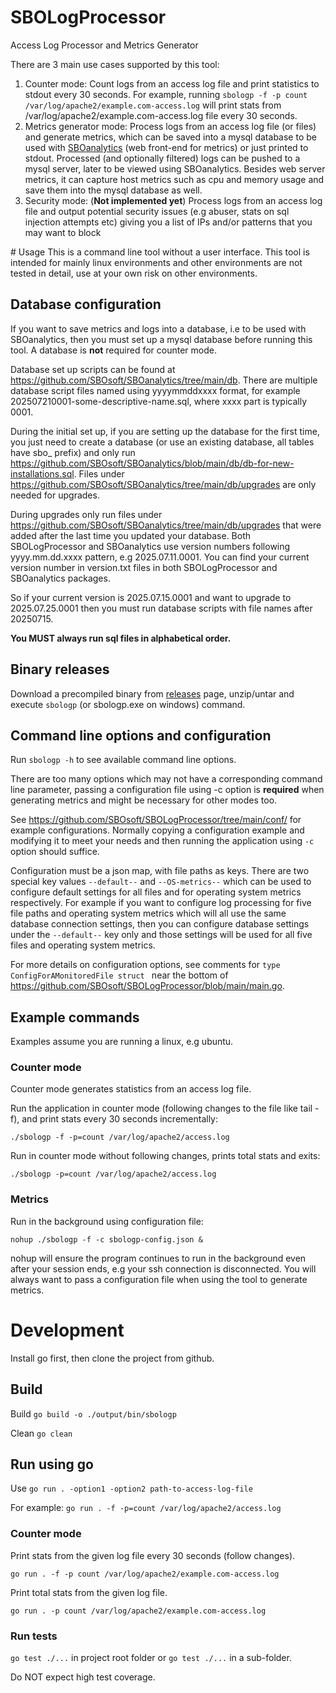 # SBOLogProcessor
Access Log Processor and Metrics Generator

There are 3 main use cases supported by this tool:

 1. Counter mode: Count logs from an access log file and print statistics to stdout every 30 seconds.  For example, running `sbologp -f -p count /var/log/apache2/example.com-access.log` will print stats from /var/log/apache2/example.com-access.log file every 30 seconds.
 2. Metrics generator mode: Process logs from an access log file (or files) and generate metrics, which can be saved into a mysql database to be used with [SBOanalytics](https://github.com/SBOsoft/SBOanalytics) (web front-end for metrics) or just printed to stdout. 
 Processed (and optionally filtered) logs can be pushed to a mysql server, later to be viewed using SBOanalytics. Besides web server metrics, it can capture host metrics such as cpu and memory usage and save them into the mysql database as well.
 3. Security mode: (**Not implemented yet**) Process logs from an access log file and output potential security issues (e.g abuser, stats on sql injection attempts etc) giving you a list of IPs and/or patterns that you may want to block

# Usage
This is a command line tool without a user interface. This tool is intended for mainly linux environments and other environments are not tested in detail, use at your own risk on other environments. 

## Database configuration
If you want to save metrics and logs into a database, i.e to be used with SBOanalytics, then you must set up a mysql database
before running this tool.
A database is **not** required for counter mode.

Database set up scripts can be found at https://github.com/SBOsoft/SBOanalytics/tree/main/db. There are multiple database script files named 
using yyyymmddxxxx format, for example 202507210001-some-descriptive-name.sql, where xxxx part is typically 0001. 

During the initial set up, if you are setting up the database for the first time, you just need to create a database (or use an existing database, all tables have sbo_ prefix) and only run https://github.com/SBOsoft/SBOanalytics/blob/main/db/db-for-new-installations.sql. 
Files under https://github.com/SBOsoft/SBOanalytics/tree/main/db/upgrades are only needed for upgrades.

During upgrades only run files under https://github.com/SBOsoft/SBOanalytics/tree/main/db/upgrades that were added after the last time you updated your database. Both 
SBOLogProcessor and SBOanalytics use version numbers following yyyy.mm.dd.xxxx pattern, e.g 2025.07.11.0001. You can find your current version number in version.txt files in both SBOLogProcessor and SBOanalytics packages.

So if your current version is 2025.07.15.0001 and want to upgrade to 2025.07.25.0001 then you must run database scripts  with file names
after 20250715. 

**You MUST always run sql files in alphabetical order.**

## Binary releases
Download a precompiled binary from [releases](https://github.com/SBOsoft/SBOLogProcessor/releases) page, unzip/untar and execute `sbologp` (or sbologp.exe on windows) command.

## Command line options and configuration

Run `sbologp -h` to see available command line options.

There are too many options which may not have a corresponding command line parameter, passing a configuration file using -c option is **required** when generating metrics and might be necessary for other modes too.

See https://github.com/SBOsoft/SBOLogProcessor/tree/main/conf/ for example configurations. Normally copying a configuration example  and modifying it to meet your needs and then running the application using `-c` option should suffice. 

Configuration must be a json map, with file paths as keys. There are two special key values `--default--` and `--OS-metrics--` which can be used to configure default settings for all files and for operating system metrics respectively. For example if you want to configure log processing for five file paths and operating system metrics which will all use the same database connection settings, then you can configure database settings under the `--default--` key only and those settings will be used for all five files and operating system metrics.

For more details on configuration options, see comments for `type ConfigForAMonitoredFile struct ` near the bottom of 
https://github.com/SBOsoft/SBOLogProcessor/blob/main/main.go.

## Example commands
Examples assume you are running a linux, e.g ubuntu.

### Counter mode
Counter mode generates statistics from an access log file. 

Run the application in counter mode (following changes to the file like tail -f), and print stats every 30 seconds incrementally:

```./sbologp -f -p=count /var/log/apache2/access.log```

Run in counter mode without following changes, prints total stats and exits:

```./sbologp -p=count /var/log/apache2/access.log```


### Metrics 

Run in the background using configuration file:

```nohup ./sbologp -f -c sbologp-config.json &```

nohup will ensure the program continues to run in the background even after your session ends, e.g your ssh connection is disconnected.
You will always want to pass a configuration file when using the tool to generate metrics.

# Development

Install go first, then clone the project from github.

## Build

Build
```go build -o ./output/bin/sbologp```

Clean
```go clean```

## Run using go
Use `go run . -option1 -option2 path-to-access-log-file`  

For example: 
```go run . -f -p=count /var/log/apache2/access.log```


### Counter mode

Print stats from the given log file every 30 seconds (follow changes).

```go run . -f -p count /var/log/apache2/example.com-access.log```

Print total stats from the given log file.

```go run . -p count /var/log/apache2/example.com-access.log```

### Run tests

`go test ./...` in project root folder or `go test ./...` in a sub-folder.

Do NOT expect high test coverage.